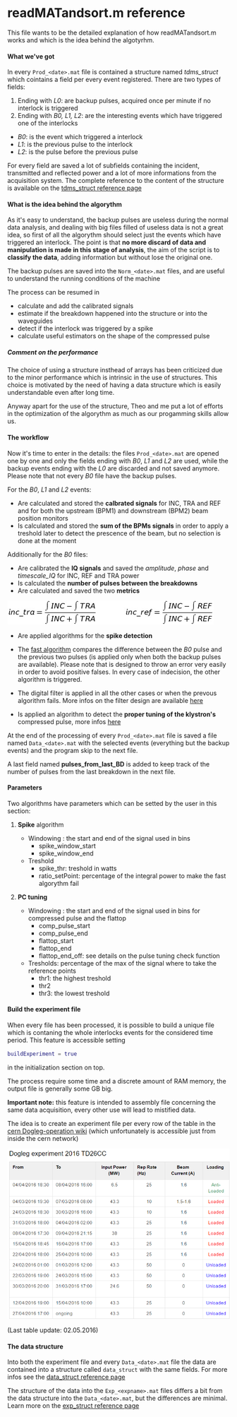 # readMATandsort.m reference

This file wants to be the detailed explanation of how readMATandsort.m works and which is the idea behind the algotyrhm.

#### What we've got

In every `Prod_<date>.mat` file is contained a structure named *tdms_struct* which cointains a field per every event registered.
There are two types of fields:

1. Ending with *L0*: are backup pulses, acquired once per minute if no interlock is triggered
2. Ending with *B0, L1, L2*: are the interesting events which have triggered one of the interlocks
  * _B0_: is the event which triggered a interlock
  * _L1_: is the previous pulse to the interlock
  * _L2_: is the pulse before the previous pulse

For every field are saved a lot of subfields containing the incident, transmitted and reflected power and a lot of more informations from the acquisition system.
The complete reference to the content of the structure is available on the  [tdms_struct reference page](https://github.com/esenes/Dogleg-analysis/blob/master/manual/tdms_struct%20structure.md)


#### What is the idea behind the algorythm

As it's easy to understand, the backup pulses are useless during the normal data analysis, and dealing with big files filled of useless data is not a great idea, so first of all the algorythm should select just the events which have triggered an interlock.
The point is that **no more discard of data and manipulation is made in this stage of analysis**, the aim of the script is to **classify the data**, adding information but without lose the original one.

The backup pulses are saved into the `Norm_<date>.mat` files, and are useful to understand the running conditions of the machine

The process can be resumed in

* calculate and add the calibrated signals
* estimate if the breakdown happened into the structure or into the waveguides
* detect if the interlock was triggered by a spike
* calculate useful estimators on the shape of the compressed pulse

##### Comment on the performance

The choice of using a structure insthead of arrays has been criticized due to the minor performance which is intrinsic in the use of  structures. This choice is motivated by the need of having a data structure which is easily understandable even after long time.

Anyway apart for the use of the structure, Theo and me put a lot of efforts in the optimization of the algorythm as much as our progamming skills allow us.

#### The workflow

Now it's time to enter in the details: the files `Prod_<date>.mat` are opened one by one and only the fields ending with _B0_, _L1_ and _L2_ are used, while the backup events ending with the _L0_ are discarded and not saved anymore. Please note that not every  _B0_ file have the backup pulses.

For the _B0_, _L1_ and _L2_ events:
* Are calculated and stored the **calbrated signals** for INC, TRA and REF and for both the upstream (BPM1) and downstream (BPM2) beam position monitors
* Is calculated and stored the **sum of the BPMs signals** in order to apply a treshold later to detect the prescence of the beam, but no selection is done at the moment

Additionally for the _B0_ files:
* Are calibrated the **IQ signals** and saved the _amplitude_, _phase_ and _timescale_IQ_ for INC, REF and TRA power
* Is calculated the **number of pulses between the breakdowns**
* Are calculated and saved the two **metrics**

![metrics](https://github.com/esenes/Dogleg-analysis/blob/master/manual/images/metrics.jpg) 
 
* Are applied algorithms for the **spike detection**
 * The [fast algorithm](https://github.com/esenes/Dogleg-analysis/blob/master/manual/fastSpike.md) compares the difference between the _B0_ pulse and the previous two pulses (is applied only when both the backup pulses are available). Please note that is designed to throw an error very easily in order to avoid positive falses. In every case of indecision, the other algorithm is triggered.
 * The digital filter is applied in all the other cases or when the prevous algorithm fails. More infos on the filter design are available [here](https://github.com/esenes/Dogleg-analysis/blob/master/manual/freqSpike.md)

* Is applied an algorithm to detect the **proper tuning of the klystron's** compressed pulse, more infos [here](https://github.com/esenes/Dogleg-analysis/blob/master/manual/tuningCheck.md)

At the end of the processing of every `Prod_<date>.mat` file is saved a file named `Data_<date>.mat` with the selected events (everything but the backup events) and the program skip to the next file.

A last field named **pulses_from_last_BD** is added to keep track of the number of pulses from the last breakdown in the next file.

#### Parameters
Two algorithms have parameters which can be setted by the user in this section:

1. **Spike** algorithm
	* Windowing : the start and end of the signal used in bins
		* spike_window_start
		* spike_window_end 
	* Treshold
		* spike_thr: treshold in watts
		* ratio_setPoint: percentage of the integral power to make the fast algorythm fail

2. **PC tuning**
	* Windowing : the start and end of the signal used in bins for compressed pulse and the flattop
		* comp_pulse_start
		* comp_pulse_end
		* flattop_start
		* flattop_end
		* flattop_end_off: see details on the pulse tuning check function
	* Tresholds: percentage of the max of the signal where to take the reference points
		* thr1: the highest treshold
		* thr2
		* thr3: the lowest treshold


#### Build the experiment file
When every file has been processed, it is possible to build a unique file which is contaning the whole interlocks events for the considered time period. This feature is accessible setting
```matlab
buildExperiment = true
```
in the initialization section on top. 

The process require some time and a discrete amount of RAM memory, the output file is generally some GB big.

**Important note:** this feature is intended to assembly file concerning the same data acquisition, every other use will lead to mistified data.

The idea is to create an experiment file per every row of the table in the [cern Dogleg-operation wiki](https://wikis.cern.ch/display/CTF3OP/TD26+Structure+runnings) (which unfortunately is accessible just from inside the cern network) 

![table](https://github.com/esenes/Dogleg-analysis/blob/master/manual/images/Screenshot%202016-05-02%2016.30.07.png)

(Last table update: 02.05.2016)

#### The data structure
Into both the experiment file and every `Data_<date>.mat` file the data are contained into a structure called `data_struct` with the same fields. For more infos see the [data_struct reference page](https://github.com/esenes/Dogleg-analysis/blob/master/manual/data_struct%20structure.md)

The structure of the data into the `Exp_<expname>.mat` files differs a bit from the data structure into the `Data_<date>.mat`, but the differences are minimal. Learn more on the [exp_struct reference page](https://github.com/esenes/Dogleg-analysis/blob/master/manual/experiment%20files.md) 
